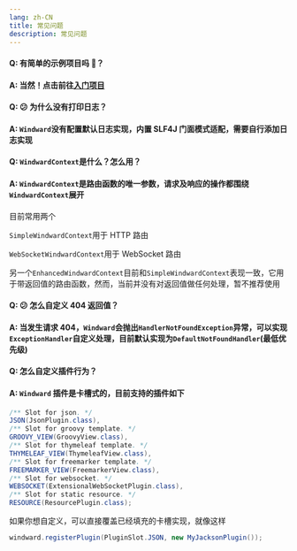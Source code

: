 ```yaml
---
lang: zh-CN
title: 常见问题
description: 常见问题
---
```


#### Q: 有简单的示例项目吗 🤗？

#### A: 当然！点击前往[入门项目](https://github.com/esotericman/hello-windward)

#### Q: 😕 为什么没有打印日志？

#### A: `Windward`没有配置默认日志实现，内置 SLF4J 门面模式适配，需要自行添加日志实现

#### Q: `WindwardContext`是什么？怎么用？

#### A: `WindwardContext`是路由函数的唯一参数，请求及响应的操作都围绕`WindwardContext`展开

目前常用两个

`SimpleWindwardContext`用于 HTTP 路由

`WebSocketWindwardContext`用于 WebSocket 路由

另一个`EnhancedWindwardContext`目前和`SimpleWindwardContext`表现一致，它用于带返回值的路由函数，然而，当前并没有对返回值做任何处理，暂不推荐使用

#### Q: 😕 怎么自定义 404 返回值？

#### A: 当发生请求 404，`Windward`会抛出`HandlerNotFoundException`异常，可以实现`ExceptionHandler`自定义处理，目前默认实现为`DefaultNotFoundHandler`(最低优先级)

#### Q: 怎么自定义插件行为？

#### A: `Windward` 插件是卡槽式的，目前支持的插件如下

```java
/** Slot for json. */
JSON(JsonPlugin.class),
/** Slot for groovy template. */
GROOVY_VIEW(GroovyView.class),
/** Slot for thymeleaf template. */
THYMELEAF_VIEW(ThymeleafView.class),
/** Slot for freemarker template. */
FREEMARKER_VIEW(FreemarkerView.class),
/** Slot for websocket. */
WEBSOCKET(ExtensionalWebSocketPlugin.class),
/** Slot for static resource. */
RESOURCE(ResourcePlugin.class);
```

如果你想自定义，可以直接覆盖已经填充的卡槽实现，就像这样

```java
windward.registerPlugin(PluginSlot.JSON, new MyJacksonPlugin());
```
